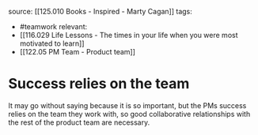 source: [[125.010 Books - Inspired - Marty Cagan]]
tags:
- #teamwork
relevant:
- [[116.029 Life Lessons - The times in your life when you were most motivated to learn]]
- [[122.05 PM Team - Product team]]

# Success relies on the team

It may go without saying because it is so important, but the PMs success relies on the team they work with, so good collaborative relationships with the rest of the product team are necessary.